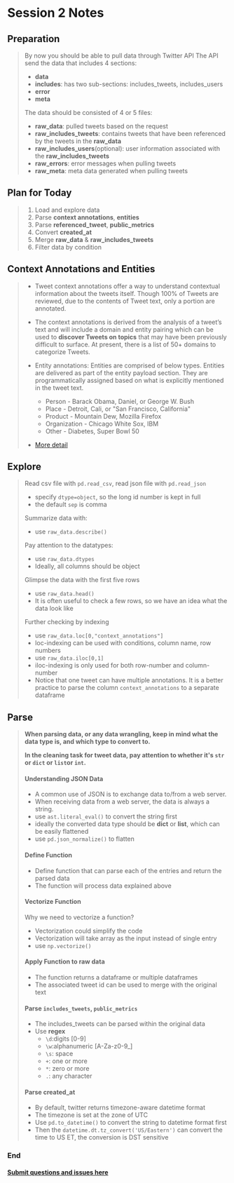 # Session 2 Notes

## Preparation
> By now you should be able to pull data through Twitter API
> The API send the data that includes 4 sections:
>    - **data**
>    - **includes**: has two sub-sections: includes_tweets, includes_users
>    - **error**
>    - **meta**
>
> The data should be consisted of 4 or 5 files:
>    - **raw_data**: pulled tweets based on the request
>    - **raw_includes_tweets**: contains tweets that have been referenced by the tweets in the **raw_data**
>    - **raw_includes_users**(optional): user information associated with the **raw_includes_tweets**
>    - **raw_errors**: error messages when pulling tweets
>    - **raw_meta**: meta data generated when pulling tweets

## Plan for Today
> 1. Load and explore data
> 2. Parse **context annotations**, **entities**
> 3. Parse **referenced_tweet**, **public_metrics**
> 4. Convert **created_at**
> 5. Merge **raw_data** & **raw_includes_tweets**
> 6. Filter data by condition

## Context Annotations and Entities
> - Tweet context annotations offer a way to understand contextual information about the tweets itself. Though 100% of Tweets are reviewed, due to the contents of Tweet text, only a portion are annotated.
>
> - The context annotations is derived from the analysis of a tweet’s text and will include a domain and entity pairing which can be used to **discover Tweets on topics** that may have been previously difficult to surface. At present, there is a list of 50+ domains to categorize Tweets.
>
> - Entity annotations: Entities are comprised of below types. Entities are delivered as part of the entity payload section. They are programmatically assigned based on what is explicitly mentioned in the tweet text.
>     - Person - Barack Obama, Daniel, or George W. Bush
>     - Place - Detroit, Cali, or "San Francisco, California"
>     - Product - Mountain Dew, Mozilla Firefox
>     - Organization - Chicago White Sox, IBM
>     - Other - Diabetes, Super Bowl 50
> - [More detail](https://developer.twitter.com/en/docs/twitter-api/annotations/overview)

## Explore
> Read csv file with ```pd.read_csv```, read json file with ```pd.read_json```
>    - specify ```dtype=object```, so the long id number is kept in full
>    - the default ```sep``` is comma
>
> Summarize data with:
>    - use ```raw_data.describe()```
>
> Pay attention to the datatypes:
>    - use ```raw_data.dtypes```
>    - Ideally, all columns should be object
>
> Glimpse the data with the first five rows
>    - use ```raw_data.head()```
>    - It is often useful to check a few rows, so we have an idea what the data look like
>
> Further checking by indexing
>    - use ```raw_data.loc[0,"context_annotations"]```
>    - loc-indexing can be used with conditions, column name, row numbers
>    - use ```raw_data.iloc[0,1]```
>    - iloc-indexing is only used for both row-number and column-number
>    - Notice that one tweet can have multiple annotations. It is a better practice to parse the column ```context_annotations``` to a separate dataframe

## Parse
> **When parsing data, or any data wrangling, keep in mind what the data type is, and which type to convert to.**
>
> **In the cleaning task for tweet data, pay attention to whether it's ```str``` or ```dict``` or ```list```or ```int```.**
> #### Understanding **JSON** Data ####
>    - A common use of JSON is to exchange data to/from a web server.
>    - When receiving data from a web server, the data is always a string.
>    - use ```ast.literal_eval()``` to convert the string first
>    - ideally the converted data type should be **dict** or **list**, which can be easily flattened
>    - use ```pd.json_normalize()``` to flatten
>
> #### Define Function ####
>    - Define function that can parse each of the entries and return the parsed data
>    - The function will process data explained above
>
> #### Vectorize Function ####
> Why we need to vectorize a function?
>    - Vectorization could simplify the code
>    - Vectorization will take array as the input instead of single entry
>    - use ```np.vectorize()```
>
> #### Apply Function to raw data ####
>    - The function returns a dataframe or multiple dataframes
>    - The associated tweet id can be used to merge with the original text
>
> #### Parse ```includes_tweets```, ```public_metrics``` ####
>    - The includes_tweets can be parsed within the original data
>    - Use **regex**
>         - ```\d```:digits [0-9]
>         - ```\w```:alphanumeric [A-Za-z0-9_]
>         - ```\s```: space
>         - ```+```: one or more
>         - ```*```: zero or more
>         - ```.```: any character
>
> #### Parse created_at ####
>    - By default, twitter returns timezone-aware datetime format
>    - The timezone is set at the zone of UTC
>    - Use ```pd.to_datetime()``` to convert the string to datetime format first
>    - Then the ```datetime.dt.tz_convert('US/Eastern')``` can convert the time to US ET, the conversion is DST sensitive

### End

  ####  [Submit questions and issues here](https://github.com/Lucy-Family-Institute/CSSR-Workshop-Twitter/issues) ####
